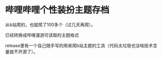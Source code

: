 # 哔哩哔哩个性装扮主题存档

从b站爬的，也就爬了100多个（过几天再爬）。

已经转换成哔哩漫游可读取的主题格式

release里有一个自己随手写的用来爬b站主题的工具（代码太垃圾也没啥技术含量就不开源了）。

